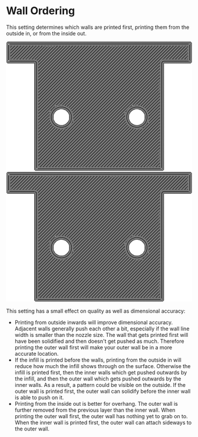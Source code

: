 Wall Ordering
====
This setting determines which walls are printed first, printing them from the outside in, or from the inside out.

<!--screenshot {
"image_path": "outer_inset_first_disabled.gif",
"models": [{"script": "calendar_holder.scad"}],
"camera_position": [0, 0, 120],
"settings": {
    "skin_outline_count": 0,
    "outer_inset_first": false
},
"layer": 2,
"line": [0, 1, 2, 3, 4, 5, 6, 7, 8, 17, 23, 29, 35, 45, 51, 57, 63, 67, 68, 69, 70, 71, 72, 73, 74, 84, 90, 96, 102, 113, 119, 125, 131],
"delay": 125,
"colours": 32
}-->
<!--screenshot {
"image_path": "outer_inset_first_enabled.gif",
"models": [{"script": "calendar_holder.scad"}],
"camera_position": [0, 0, 120],
"settings": {
    "skin_outline_count": 0,
    "outer_inset_first": true
},
"layer": 2,
"line": [0, 1, 2, 3, 4, 5, 6, 7, 8, 18, 24, 30, 36, 47, 53, 59, 65, 70, 71, 72, 73, 74, 75, 76, 77, 86, 92, 98, 104, 114, 120, 126, 132],
"delay": 125,
"colours": 32
}-->
![The inner wall is printed first](../images/outer_inset_first_disabled.gif)
![The outer wall is printed first](../images/outer_inset_first_enabled.gif)

This setting has a small effect on quality as well as dimensional accuracy:
* Printing from outside inwards will improve dimensional accuracy. Adjacent walls generally push each other a bit, especially if the wall line width is smaller than the nozzle size. The wall that gets printed first will have been solidified and then doesn't get pushed as much. Therefore printing the outer wall first will make your outer wall be in a more accurate location.
* If the infill is printed before the walls, printing from the outside in will reduce how much the infill shows through on the surface. Otherwise the infill is printed first, then the inner walls which get pushed outwards by the infill, and then the outer wall which gets pushed outwards by the inner walls. As a result, a pattern could be visible on the outside. If the outer wall is printed first, the outer wall can solidify before the inner wall is able to push on it.
* Printing from the inside out is better for overhang. The outer wall is further removed from the previous layer than the inner wall. When printing the outer wall first, the outer wall has nothing yet to grab on to. When the inner wall is printed first, the outer wall can attach sideways to the outer wall.